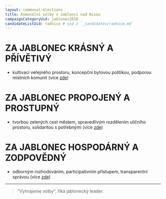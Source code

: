 ```yaml
---
layout: communal-elections
title: Komunální volby v Jablonci nad Nisou
campaignCategoryUid: jablonec2018
candidateListUid: radnice # uid z `_candidates/radnice.md`
---
```


# ZA JABLONEC KRÁSNÝ A PŘÍVĚTIVÝ
* kultivací veřejného prostoru, koncepční bytovou politikou, podporou místních komunit (více [zde](/komunalni-volby/program/jablonec2018/jablonec-krasny-a-privetivy))

# ZA JABLONEC PROPOJENÝ A PROSTUPNÝ
* tvorbou zelených cest městem, spravedlivým rozdělením uličního prostoru, solidaritou s potřebnými (více [zde](/komunalni-volby/program/jablonec2018/jablonec-propojeny-a-prostupny))

# ZA JABLONEC HOSPODÁRNÝ A ZODPOVĚDNÝ
* odborným rozhodováním, participativním přístupem, transparentní správou (více [zde](/komunalni-volby/program/jablonec2018/jablonec-hospodarny-a-zodpovedny))

---


> "Vyhrajeme volby", říká jablonecký leader.

